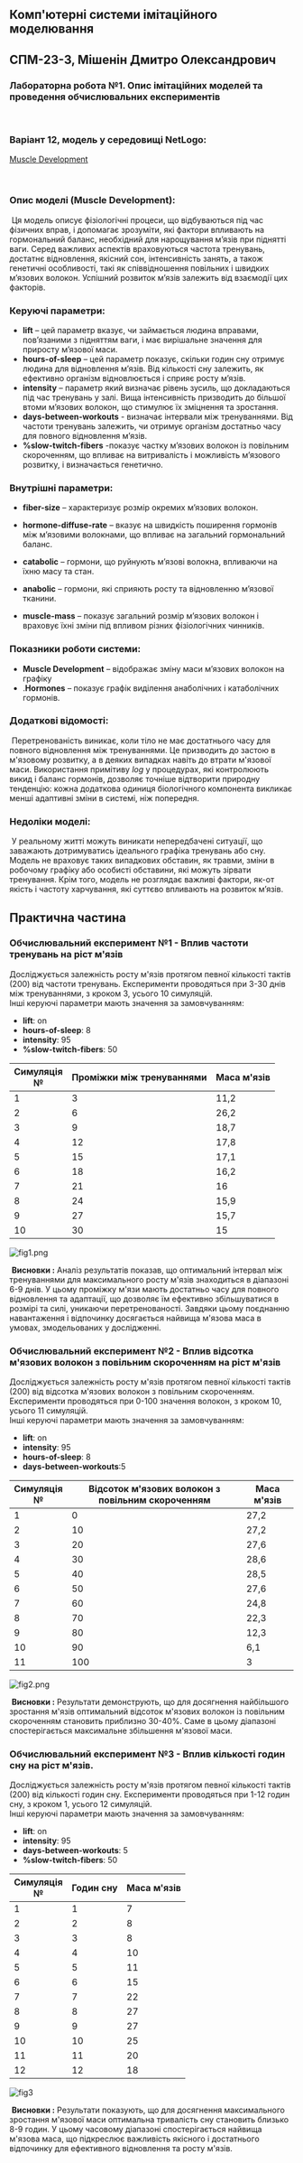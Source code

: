 ## Комп'ютерні системи імітаційного моделювання
## СПМ-23-3, **Мішенін Дмитро Олександрович**
### Лабораторна робота №**1**. Опис імітаційних моделей та проведення обчислювальних експериментів

<br>

### Варіант 12, модель у середовищі NetLogo:
[Muscle Development](http://www.netlogoweb.org/launch#http://www.netlogoweb.org/assets/modelslib/Sample%20Models/Biology/Muscle%20Development.nlogo)

<br>

### Опис моделі (Muscle Development):

​	Ця модель описує фізіологічні процеси, що відбуваються під час фізичних вправ, і допомагає зрозуміти, які фактори впливають на гормональний баланс, необхідний для нарощування м’язів при піднятті ваги. Серед важливих аспектів враховуються частота тренувань, достатнє відновлення, якісний сон, інтенсивність занять, а також генетичні особливості, такі як співвідношення повільних і швидких м’язових волокон. Успішний розвиток м’язів залежить від взаємодії цих факторів.



### Керуючі параметри:
- **lift** – цей параметр вказує, чи займається людина вправами, пов’язаними з підняттям ваги, і має вирішальне значення для приросту м’язової маси.
- **hours-of-sleep** – цей параметр показує, скільки годин сну отримує людина для відновлення м’язів. Від кількості сну залежить, як ефективно організм відновлюється і сприяє росту м’язів.
- **intensity** – параметр який визначає рівень зусиль, що докладаються під час тренувань у залі. Вища інтенсивність призводить до більшої втоми м’язових волокон, що стимулює їх зміцнення та зростання.
- **days-between-workouts** - визначає інтервали між тренуваннями. Від частоти тренувань залежить, чи отримує організм достатньо часу для повного відновлення м’язів.
- **%slow-twitch-fibers** -показує частку м’язових волокон із повільним скороченням, що впливає на витривалість і можливість м’язового розвитку, і визначається генетично.
### Внутрішні параметри:
- **fiber-size** – характеризує розмір окремих м’язових волокон.

- **hormone-diffuse-rate** – вказує на швидкість поширення гормонів між м’язовими волокнами, що впливає на загальний гормональний баланс.

- **catabolic** – гормони, що руйнують м’язові волокна, впливаючи на їхню масу та стан.

- **anabolic** – гормони, які сприяють росту та відновленню м’язової тканини.

- **muscle-mass** – показує загальний розмір м’язових волокон і враховує їхні зміни під впливом різних фізіологічних чинників.

  
### Показники роботи системи:
- **Muscle Development** – відображає зміну маси м’язових волокон на графіку
- .**Hormones** – показує графік виділення анаболічних і катаболічних гормонів.

### Додаткові відомості:

​	Перетренованість виникає, коли тіло не має достатнього часу для повного відновлення між тренуваннями. Це призводить до застою в м'язовому розвитку, а в деяких випадках навіть до втрати м'язової маси. Використання примітиву *log* у процедурах, які контролюють викид і баланс гормонів, дозволяє точніше відтворити природну тенденцію: кожна додаткова одиниця біологічного компонента викликає менші адаптивні зміни в системі, ніж попередня.

### Недоліки моделі:

​	У реальному житті можуть виникати непередбачені ситуації, що заважають дотримуватись ідеального графіка тренувань або сну. Модель не враховує таких випадкових обставин, як травми, зміни в робочому графіку або особисті обставини, які можуть зірвати тренування. Крім того, модель не розглядає важливі фактори, як-от якість і частоту харчування, які суттєво впливають на розвиток м’язів.



## Практична частина

### Обчислювальний експеримент №1 - Вплив частоти тренувань на ріст м'язів

Досліджується залежність росту м'язів протягом певної кількості тактів (200) від частоти тренувань.
Експерименти проводяться при 3-30 днів між тренуваннями, з кроком 3, усього 10 симуляцій.  
Інші керуючі параметри мають значення за замовчуванням:

- **lift**: on
- **hours-of-sleep**: 8
- **intensity**: 95
- **%slow-twitch-fibers**: 50

<table>
<thead>
<tr><th style="width:35px">Симуляція №</th><th>Проміжки між тренуваннями</th><th>Маса м'язів</th></tr>
</thead>
<tbody>
<tr><td>1</td><td>3</td><td>11,2</td></tr>
<tr><td>2</td><td>6</td><td>26,2</td></tr>
<tr><td>3</td><td>9</td><td>18,7</td></tr>
<tr><td>4</td><td>12</td><td>17,8</td></tr>
<tr><td>5</td><td>15</td><td>17,1</td></tr>
<tr><td>6</td><td>18</td><td>16,2</td></tr>
<tr><td>7</td><td>21</td><td>16</td></tr>
<tr><td>8</td><td>24</td><td>15,9</td></tr>
<tr><td>9</td><td>27</td><td>15,7</td></tr>
<tr><td>10</td><td>30</td><td>15</td></tr>
</tbody>
</table>



![fig1.png](fig1.png)

​	**Висновки :**  Аналіз результатів показав, що оптимальний інтервал між тренуваннями для максимального росту м'язів знаходиться в діапазоні 6-9 днів. У цьому проміжку м'язи мають достатньо часу для повного відновлення та адаптації, що дозволяє їм ефективно збільшуватися в розмірі та силі, уникаючи перетренованості. Завдяки цьому поєднанню навантаження і відпочинку досягається найвища м'язова маса в умовах, змодельованих у дослідженні.

### Обчислювальний експеримент №2 - Вплив відсотка м'язових волокон з повільним скороченням на ріст м'язів

Досліджується залежність росту м'язів протягом певної кількості тактів (200) від відсотка м'язових волокон з повільним скороченням.
Експерименти проводяться при 0-100 значення волокон, з кроком 10, усього 11 симуляцій.  
Інші керуючі параметри мають значення за замовчуванням:

- **lift**: on
- **intensity**: 95
- **hours-of-sleep**: 8
- **days-between-workouts**:5

<table>
<thead>
<tr><th style="width:35px">Симуляція №</th><th>Відсоток м'язових волокон з повільним скороченням</th><th>Маса м'язів</th></tr>
</thead>
<tbody>
<tr><td>1</td><td>0</td><td>27,2</td></tr>
<tr><td>2</td><td>10</td><td>27,2</td></tr>
<tr><td>3</td><td>20</td><td>27,6</td></tr>
<tr><td>4</td><td>30</td><td>28,6</td></tr>
<tr><td>5</td><td>40</td><td>28,5</td></tr>
<tr><td>6</td><td>50</td><td>27,6</td></tr>
<tr><td>7</td><td>60</td><td>24,8</td></tr>
<tr><td>8</td><td>70</td><td>22,3</td></tr>
<tr><td>9</td><td>80</td><td>12,3</td></tr>
<tr><td>10</td><td>90</td><td>6,1</td></tr>
<tr><td>11</td><td>100</td><td>3</td></tr>
</tbody>
</table>


![fig2.png](fig2.png)



​	**Висновки :**  Результати демонструють, що для досягнення найбільшого зростання м'язів оптимальний відсоток м'язових волокон із повільним скороченням становить приблизно 30-40%. Саме в цьому діапазоні спостерігається максимальне збільшення м'язової маси.



### Обчислювальний експеримент №3 - Вплив кількості годин сну на ріст м'язів.
Досліджується залежність росту м'язів протягом певної кількості тактів (200) від кількості годин сну.
Експерименти проводяться при 1-12 годин сну, з кроком 1, усього 12 симуляцій.  
Інші керуючі параметри мають значення за замовчуванням:
- **lift**: on
- **intensity**: 95
- **days-between-workouts**: 5
- **%slow-twitch-fibers**: 50

<table>
<thead>
<tr><th style="width:35px">Симуляція №</th><th>Годин сну</th><th>Маса м'язів</th></tr>
</thead>
<tbody>
<tr><td>1</td><td>1</td><td>7</td></tr>
<tr><td>2</td><td>2</td><td>8</td></tr>
<tr><td>3</td><td>3</td><td>8</td></tr>
<tr><td>4</td><td>4</td><td>10</td></tr>
<tr><td>5</td><td>5</td><td>11</td></tr>
<tr><td>6</td><td>6</td><td>15</td></tr>
<tr><td>7</td><td>7</td><td>22</td></tr>
<tr><td>8</td><td>8</td><td>27</td></tr>
<tr><td>9</td><td>9</td><td>27</td></tr>
<tr><td>10</td><td>10</td><td>25</td></tr>
<tr><td>11</td><td>11</td><td>20</td></tr>
<tr><td>12</td><td>12</td><td>18</td></tr>
</tbody>
</table>

<img src="fig3.png" alt="fig3"  />

​	**Висновки :**  Результати показують, що для досягнення максимального зростання м'язової маси оптимальна тривалість сну становить близько 8-9 годин. У цьому часовому діапазоні спостерігається найвища м'язова маса, що підкреслює важливість якісного і достатнього відпочинку для ефективного відновлення та росту м'язів. 

<br>

